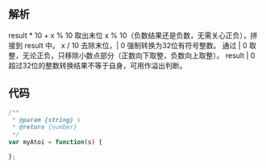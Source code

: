 ## 解析

result * 10 + x % 10 取出末位 x % 10（负数结果还是负数，无需关心正负），拼接到 result 中。
x / 10 去除末位，| 0 强制转换为32位有符号整数。
通过 | 0 取整，无论正负，只移除小数点部分（正数向下取整，负数向上取整）。
result | 0 超过32位的整数转换结果不等于自身，可用作溢出判断。

## 代码
```js
/**
 * @param {string} s
 * @return {number}
 */
var myAtoi = function(s) {

};
```